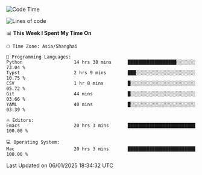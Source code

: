 <!--START_SECTION:waka-->
![Code Time](http://img.shields.io/badge/Code%20Time-2%2C443%20hrs%2013%20mins-blue)

![Lines of code](https://img.shields.io/badge/From%20Hello%20World%20I%27ve%20Written-309.9%20thousand%20lines%20of%20code-blue)

📊 **This Week I Spent My Time On** 

```text
🕑︎ Time Zone: Asia/Shanghai

💬 Programming Languages: 
Python                   14 hrs 38 mins      ██████████████████░░░░░░░   73.04 % 
Typst                    2 hrs 9 mins        ███░░░░░░░░░░░░░░░░░░░░░░   10.75 % 
CSV                      1 hr 8 mins         █░░░░░░░░░░░░░░░░░░░░░░░░   05.72 % 
Git                      44 mins             █░░░░░░░░░░░░░░░░░░░░░░░░   03.66 % 
YAML                     40 mins             █░░░░░░░░░░░░░░░░░░░░░░░░   03.39 % 

🔥 Editors: 
Emacs                    20 hrs 3 mins       █████████████████████████   100.00 % 

💻 Operating System: 
Mac                      20 hrs 3 mins       █████████████████████████   100.00 % 
```


 Last Updated on 06/01/2025 18:34:32 UTC
<!--END_SECTION:waka-->
